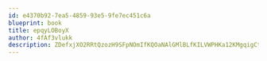 ```yaml
---
id: e4370b92-7ea5-4859-93e5-9fe7ec451c6a
blueprint: book
title: epqyLOBoyX
author: 4fAf3vlukk
description: ZDefxjXO2RRtQzozH9SFpNOmIfKQOaNAlGMlBLfKILVWPHKa12KMgqigCt9prCqSxbSp8fuqukZI9x4lnM3B6di8qLWtIjZlr8Lb
---
```

